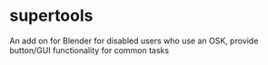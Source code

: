 # supertools
An add on for Blender for disabled users who use an OSK, provide button/GUI functionality for common tasks
